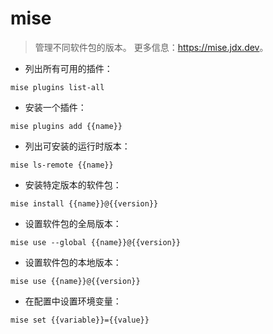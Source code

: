 # mise

> 管理不同软件包的版本。
> 更多信息：<https://mise.jdx.dev>。

- 列出所有可用的插件：

`mise plugins list-all`

- 安装一个插件：

`mise plugins add {{name}}`

- 列出可安装的运行时版本：

`mise ls-remote {{name}}`

- 安装特定版本的软件包：

`mise install {{name}}@{{version}}`

- 设置软件包的全局版本：

`mise use --global {{name}}@{{version}}`

- 设置软件包的本地版本：

`mise use {{name}}@{{version}}`

- 在配置中设置环境变量：

`mise set {{variable}}={{value}}`